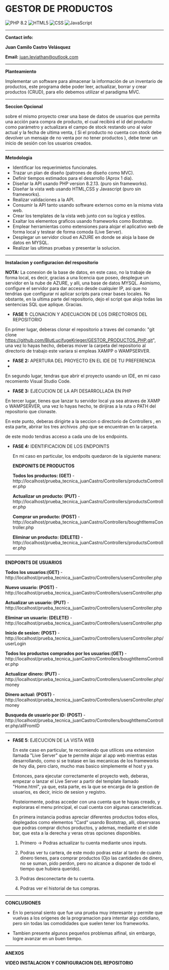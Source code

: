 # GESTOR DE PRODUCTOS 


![PHP 8.2](https://img.shields.io/badge/php-8.2-blue) ![HTML5](https://img.shields.io/badge/-HTML5-E34F26?style=flat-square&logo=html5&logoColor=white) 
![CSS](https://img.shields.io/badge/-CSS3-1572B6?style=flat-square&logo=css3&logoColor=white)
![JavaScript](https://img.shields.io/badge/-JavaScript-F7DF1E?style=flat-square&logo=javascript&logoColor=black)


______________________________________________________________
**Contact info:**

**Juan Camilo Castro Velásquez**

**Email:** juan.leviathan@outlook.com




______________________________________________________________


**Planteamiento**

Implementar un software para almacenar la información de un inventario de productos,
este programa debe poder leer, actualizar, borrar y crear productos (CRUD),
para ello debemos utilizar el paradigma MVC.

______________________________________________________________

**Seccion Opcional**

sobre el mismo proyecto crear una base de datos de usuarios que permita una acción para compra de producto, 
el cual recibirá el id del producto como parámetro y actualizara el campo de stock restando uno al valor actual y la fecha de ultima venta, 
( Si el producto no cuenta con stock debe devolver un mensaje de no venta por no tener productos ),  debe tener un inicio de sesión con los usuarios creados.


______________________________________________________________

**Metodologia**


* Identificar los requerimietos funcionales.
* Trazar un plan de diseño (patrones de diseño como MVC).
* Definir tiempos estimados para el desarrollo (Aprox 1 dia).
* Diseñar la API usando PHP version 8.2.13.  (puro sin frameworks).
* Diseñar la vista web usando HTML,CSS y Javascript (puro sin frameworks).
* Realizar validaciones a la API.
* Consumir la API tanto usando software externos como en la misma vista web.
* Crear los templates de la vista web junto con su logica y estilos.
* Exaltar los elementos graficos usando frameworks como Bootstrap.
* Emplear herramientas como extensiones para alojar el aplicativo web de forma local y testear de forma comoda (Live Server).
* Desplegar un servidor cloud en AZURE en donde se aloja la base de datos en MYSQL.
* Realizar las ultimas pruebas y presentar la solucion.

___________________________________________________________________

**Instalacion y configuracion del respositorio**

**NOTA:** La conexion de la base de datos, en este caso, no la trabaje de forma local, es decir, 
          gracias a una licencia que poseo, desplegue un servidor en la nube de AZURE, y alli, una base de datos MYSQL.
          Asimismo, configure el servidor para dar acceso desde cualquier IP, asi que no tendrias que configurar ni aplicar scripts para crear bases locales.
          No obstante, en la ultima parte del repositorio, dejo el script que aloja todas las sentencias SQL que aplique. Gracias.

* **FASE 1:** CLONACION Y ADECUACION DE LOS DIRECTORIOS DEL REPOSITORIO

En primer lugar, deberas clonar el repositorio a traves del comando: "git clone https://github.com/BlutLucifugeKrieger/GESTOR_PRODUCTOS_PHP.git",
una vez lo hayas hecho, deberas mover la carpeta del repositorio al directorio de trabajo este variara si empleas XAMPP o WAMPSERVER.

* **FASE 2:**  APERTURA DEL PROYECTO EN EL IDE DE TU PREFERENCIA
* 
En segundo lugar, tendras que abrir el proyecto usando un IDE, en mi caso recomiento Visual Studio Code.

* **FASE 3:** EJECUCION DE LA API DESARROLLADA EN PHP

En tercer lugar, tienes que lanzar tu servidor local ya sea atraves de XAMP o WAMPSERVER, una vez lo hayas hecho, 
te dirijiras a la ruta o PATH del repositorio que clonaste.

En este punto, deberas dirigirte a la seccion o directorio de Controllers , en esta parte, abrirar los tres archivos .php que se encuentran en la carpeta.

de este modo tendras acceso a cada uno de los endpoints.

* **FASE 4:** IDENTIFICACION DE LOS ENDPOINTS

  En mi caso en particular, los endpoits quedaron de la siguiente manera:
  

  **ENDPONITS DE PRODUCTOS**
  
  
  **Todos los productos: (GET)** - http://localhost/prueba_tecnica_juanCastro/Controllers/productsController.php
  
  
  **Actualizar un producto: (PUT)** - http://localhost/prueba_tecnica_juanCastro/Controllers/productsController.php
  
  
  **Comprar un producto: (POST)**  - http://localhost/prueba_tecnica_juanCastro/Controllers/boughtItemsController.php
  
  
  **Eliminar un producto: (DELETE)** - http://localhost/prueba_tecnica_juanCastro/Controllers/productsController.php
_____________________________________________________________________________________________________________________

  **ENDPOINTS DE USUARIOS**
  

  **Todos los usuarios:(GET)** - http://localhost/prueba_tecnica_juanCastro/Controllers/usersController.php
  
  
  **Nuevo usuario: (POST)** - http://localhost/prueba_tecnica_juanCastro/Controllers/usersController.php
  
  
  **Actualizar un usuario: (PUT)** - http://localhost/prueba_tecnica_juanCastro/Controllers/usersController.php
  
  
  **Eliminar un usuario: (DELETE)** - http://localhost/prueba_tecnica_juanCastro/Controllers/usersController.php
  
  
  **Inicio de sesion: (POST)** - http://localhost/prueba_tecnica_juanCastro/Controllers/usersController.php/userLogin
  

  **Todos los productos comprados por los usuarios:(GET)** - http://localhost/prueba_tecnica_juanCastro/Controllers/boughtItemsController.php
  
  **Actualizar dinero: (PUT)** - http://localhost/prueba_tecnica_juanCastro/Controllers/usersController.php/money
  
  **Dinero actual: (POST)** - http://localhost/prueba_tecnica_juanCastro/Controllers/usersController.php/money
  
  **Busqueda de usuario por ID: (POST)** - http://localhost/prueba_tecnica_juanCastro/Controllers/boughtItemsController.php/allFromID

_______________________________________________________________________________________________________________________

* **FASE 5**: EJECUCION DE LA VISTA WEB

  En este caso en particular, te recomiendo que utilices una extension llamada "Live Server" que te permite alojar al app web mientras estas desarrollando,
  como si se tratase en las mecanicas de los frameworks de hoy dia, pero claro, mucho mas basico simplemente el host y ya.

   Entonces, para ejecutar correctamente el proyecto web, deberas, empezar o lanzar el Live Server a partir del template llamado "Home.html", ya que, esta parte,
  es la que se encarga de la gestion de usuarios, es decir, inicio de sesion y registro.

  Posteiormente, podras acceder con una cuenta que te hayas creado, y exploraras el menu principal, el cual cuenta con algunas caracteristicas.

  En primera instancia podras apreciar diferentes productos todos ellos, deplegados como elementos "Card" usando Bootstrap, alli, observaras que podras comprar dichos productos,
  y ademas, mediante el el slide bar, que esta a la derecha y veras otras opciones disponibles.

  1. Primero -> Podras actualizar tu cuenta mediante unos inputs.
     
  2. Podras ver tu cartera, de este modo podras estar al tanto de cuanto dinero tienes, para comprar productos
     (Ojo las cantidades de dinero, no se suman, pido perdon, pero no alcance a disponer de todo el tiempo que hubiera querido).
  3. Podras desconectarte de tu cuenta.
  4. Podras ver el historial de tus compras.
 
_______________________________________________________________________________________________________________________________

**CONCLUSIONES**

* En lo personal siento que fue una prueba muy interesante y permite que vuelvas a los origenes de la programacion
  para intentar algo cotidiano, pero sin todas las comodidades que suelen tener los frameworks.

* Tambien presente algunos pequeños problemas alfinal, sin embargo, logre avanzar en un buen tiempo. 

______________________________________________________________________________________________________________________________

**ANEXOS**

**VIDEO INSTALACION Y CONFIGURACION DEL REPOSITORIO**
